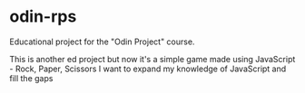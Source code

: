 # odin-rps
Educational project for the "Odin Project" course.

This is another ed project but now it's a simple game made 
using JavaScript - Rock, Paper, Scissors
I want to expand my knowledge of JavaScript and fill the gaps